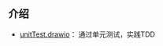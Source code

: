 ## 介绍

- [unitTest.drawio](https://viewer.diagrams.net/?tags=%7B%7D&highlight=0000ff&layers=1&nav=1&title=unitTest.drawio#Uhttps%3A%2F%2Fraw.githubusercontent.com%2Fzhuoooo%2Fdoodles%2Fmain%2Fcode%2FunitTest.drawio)： 通过单元测试，实践TDD

